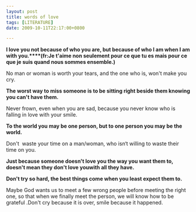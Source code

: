 ```yaml
---
layout: post
title: words of love
tags: [LITERATURE]
date: 2009-10-11T22:17:00+0800

---
```


**I love you not because of who you are, but because of who I am when I am with you.****(fr:Je t'aime non seulement pour ce que tu es mais pour ce que je suis quand nous sommes ensemble.)**  

No man or woman is worth your tears, and the one who is, won't make you cry. 

**The worst way to miss someone is to be sitting right beside them knowing you can't have them.**  

Never frown, even when you are sad, because you never know who is falling in love with your smile.  

**To the world you may be one person, but to one person you may be the world.**  

Don't  waste your time on a man/woman, who isn‘t willing to waste their time on you.  

**Just because someone doesn't love you the way you want them to, doesn't mean they don't love youwith all they have.**  

**Don't try so hard, the best things come when you least expect them to.**  

Maybe God wants us to meet a few wrong people before meeting the right one, so that when we finally meet the person, we will know how to be grateful .Don't cry because it is over, smile because it happened. 